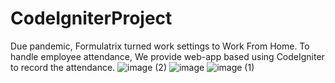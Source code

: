 # CodeIgniterProject
Due pandemic, Formulatrix turned work settings to Work From Home. To handle employee attendance, We provide web-app based using CodeIgniter to record the attendance.
![image (2)](https://user-images.githubusercontent.com/111451164/189487808-d3de6a86-9a45-48d1-ba61-ec6a0f6d6490.png)
![image](https://user-images.githubusercontent.com/111451164/189487809-51b6cd96-c263-491b-8479-c68b702852a5.png)
![image (1)](https://user-images.githubusercontent.com/111451164/189487810-f62a9872-35a6-4eb3-8ee0-1985ca0f390b.png)
